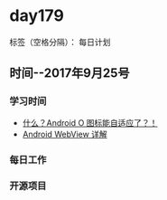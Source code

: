 # day179

标签（空格分隔）： 每日计划


## 时间--2017年9月25号


### 学习时间<br>
* [什么？Android O 图标能自适应了？！][1]
* [Android WebView 详解][2] 


### 每日工作<br>



### 开源项目


  [1]: https://mp.weixin.qq.com/s?__biz=MzAwODY4OTk2Mg==&mid=2652044238&idx=1&sn=d9803bb27ebb7b1974a276294c121f0a&chksm=808d5b8bb7fad29d04054d77178c2e7559ed2f74718a5a071071b346c8ae00c23f00cd8958a8&scene=21#wechat_redirect
  [2]: http://reezy.me/p/20170515/android-webview/
